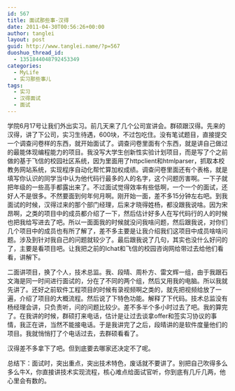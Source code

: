 ```yaml
---
id: 567
title: 面试那些事-汉得
date: 2011-04-30T00:56:26+00:00
author: tanglei
layout: post
guid: http://www.tanglei.name/?p=567
duoshuo_thread_id:
  - 1351844048792453349
categories:
  - MyLife
  - 实习那些事儿
tags:
  - 实习
  - 汉得面试
  - 面试
---
```

学院6月17号让我们外出实习。前几天来了几个公司宣讲会。群硕跟汉得。先来的汉得，讲了下公司，实习生待遇，600块，不过包吃住。没有笔试题目，直接提交一个调查问卷样的东西，就开始面试了。调查问卷里面有个东西，就是讲自己做过的最能体现编程能力的项目。我没写大学生创新性实验计划项目，而是写了个之前做的基于飞信的校园社区系统，因为里面用了httpclient和htmlparser，抓取本校教务网站系统，实现程序自动化帮忙算加权成绩。调查问卷里面还有个表格，就是填写你认识的同学当中认为他代码行最多的人的名字，这个问题厉害啊。一下子就把年级的一些高手都露出来了。不过面试觉得效率有些低啊，一个一个的面试，还好人不是很多。不然要面到何年何月啊。刚开始一面，差不多15分钟左右吧。到我面试的时候，汉得过来的那个部门经理，后来才晓得姓杨，都没跟我说啥。因为宋昂啊，之类的项目中的成员都介绍了一下，然后估计好多人在写代码行的人的时候也把我给写进去了吧。所以一面面我的时候就没问我啥问题，然后跟我说，对你们几个项目中的成员也有所了解了，差不多主要是让我介绍我们这项目中成员啥啥问题。涉及到针对我自己的问题就较少了。最后跟我说了几句，其实也没什么好问的了，主要是看项目吧。让我把之前的Ichat和飞信的校园咨询网给带过去给他们看看，讲解下。

二面讲项目，换了个人，技术总监。我、段晴、周朴方、雷文辉一组，由于我跟石文海是同一时间进行面试的，分在了不同的两个组，然后又用我的电脑。所以我就先讲了。还好之前软件工程项目的时候有录视频啊之类的，就先把视频给放了一遍，介绍了项目的大概流程。然后说了下特色功能。解释了下代码。技术总监没有杨经理会讲，只负责听，问的问题比较少。差不多半个多小时过去了吧。我的算完了。在我讲的时候，群硕打来电话，估计是让过去谈拿offer和签实习协议的事情，我正在讲，当然不能接电话。于是我讲完了之后，段晴讲的是软件度量他们的项目。我就悄悄打了个电话过去，去群硕看看了。

汉得差不多拿下了吧。但到底要去哪家还决定不了呢。

总结下：面试时，突出重点，突出技术特色，废话就不要讲了。别把自己吹得多么多么牛X，你直接讲技术实现流程，核心难点给面试官听，你到底有几斤几两，他心里会有数的。
